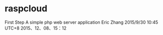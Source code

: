 # raspcloud
First Step
A simple php web server application
Eric Zhang 2015/9/30 10:45 UTC+8
 2015、12、08、15：12